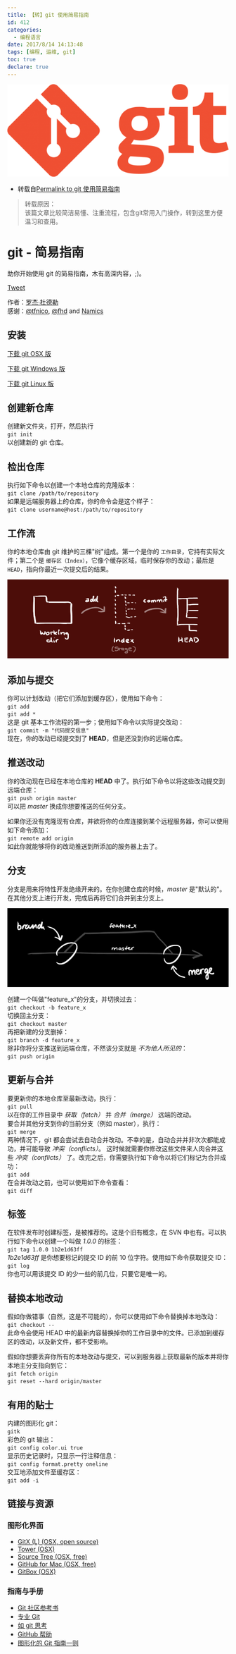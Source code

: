 ```yaml
---
title: 【转】git 使用简易指南
id: 412
categories:
  - 编程语言
date: 2017/8/14 14:13:48     
tags: [编程, 运维, git]
toc: true
declare: true
---
```


![img](/img/xjy/p49000.png)<br/>

+ 转载自[Permalink to git 使用简易指南](http://www.bootcss.com/p/git-guide/)

> 转载原因：<br/>该篇文章比较简洁易懂、注重流程，包含git常用入门操作，转到这里方便温习和查用。

<!--more-->

# git - 简易指南

助你开始使用 git 的简易指南，木有高深内容，;)。

[Tweet][1]

作者：[罗杰·杜德勒][2]   
感谢：[@tfnico][3], [@fhd][4] and [Namics][5] 

## 安装

[下载 git OSX 版][20]

[下载 git Windows 版][21]

[下载 git Linux 版][22]

## 创建新仓库

创建新文件夹，打开，然后执行   
`git init`  
以创建新的 git 仓库。 

## 检出仓库

执行如下命令以创建一个本地仓库的克隆版本：  
`git clone /path/to/repository`   
如果是远端服务器上的仓库，你的命令会是这个样子：  
`git clone username@host:/path/to/repository`

## 工作流

你的本地仓库由 git 维护的三棵"树"组成。第一个是你的 `工作目录`，它持有实际文件；第二个是 `缓存区（Index）`，它像个缓存区域，临时保存你的改动；最后是 `HEAD`，指向你最近一次提交后的结果。 

![img](/img/xjy/p49001.png)

## 添加与提交

你可以计划改动（把它们添加到缓存区），使用如下命令：  
`git add `  
`git add *`  
这是 git 基本工作流程的第一步；使用如下命令以实际提交改动：  
`git commit -m "代码提交信息"`  
现在，你的改动已经提交到了 **HEAD**，但是还没到你的远端仓库。 

## 推送改动

你的改动现在已经在本地仓库的 **HEAD** 中了。执行如下命令以将这些改动提交到远端仓库：  
`git push origin master`  
可以把 _master_ 换成你想要推送的任何分支。   
  
如果你还没有克隆现有仓库，并欲将你的仓库连接到某个远程服务器，你可以使用如下命令添加：  
`git remote add origin `  
如此你就能够将你的改动推送到所添加的服务器上去了。  

## 分支

分支是用来将特性开发绝缘开来的。在你创建仓库的时候，_master_ 是"默认的"。在其他分支上进行开发，完成后再将它们合并到主分支上。 

![img](/img/xjy/p49002.png)

创建一个叫做"feature_x"的分支，并切换过去：  
`git checkout -b feature_x`  
切换回主分支：  
`git checkout master`  
再把新建的分支删掉：  
`git branch -d feature_x`  
除非你将分支推送到远端仓库，不然该分支就是 _不为他人所见的_：  
`git push origin `

## 更新与合并

要更新你的本地仓库至最新改动，执行：  
`git pull`  
以在你的工作目录中 _获取（fetch）_ 并 _合并（merge）_ 远端的改动。  
要合并其他分支到你的当前分支（例如 master），执行：  
`git merge `  
两种情况下，git 都会尝试去自动合并改动。不幸的是，自动合并并非次次都能成功，并可能导致 _冲突（conflicts）_。 这时候就需要你修改这些文件来人肉合并这些 _冲突（conflicts）_ 了。改完之后，你需要执行如下命令以将它们标记为合并成功：  
`git add `  
在合并改动之前，也可以使用如下命令查看：  
`git diff  `

## 标签

在软件发布时创建标签，是被推荐的。这是个旧有概念，在 SVN 中也有。可以执行如下命令以创建一个叫做 _1.0.0_ 的标签：  
`git tag 1.0.0 1b2e1d63ff`  
_1b2e1d63ff_ 是你想要标记的提交 ID 的前 10 位字符。使用如下命令获取提交 ID：  
`git log`  
你也可以用该提交 ID 的少一些的前几位，只要它是唯一的。 

## 替换本地改动

假如你做错事（自然，这是不可能的），你可以使用如下命令替换掉本地改动：  
`git checkout -- `  
此命令会使用 HEAD 中的最新内容替换掉你的工作目录中的文件。已添加到缓存区的改动，以及新文件，都不受影响。 

假如你想要丢弃你所有的本地改动与提交，可以到服务器上获取最新的版本并将你本地主分支指向到它：  
`git fetch origin`  
`git reset --hard origin/master`

## 有用的贴士

内建的图形化 git：  
`gitk`  
彩色的 git 输出：  
`git config color.ui true`  
显示历史记录时，只显示一行注释信息：  
`git config format.pretty oneline`  
交互地添加文件至缓存区：  
`git add -i`

## 链接与资源

### 图形化界面

* [GitX (L) (OSX, open source)][25]
* [Tower (OSX)][26]
* [Source Tree (OSX, free)][27]
* [GitHub for Mac (OSX, free)][28]
* [GitBox (OSX)][29]

### 指南与手册

* [Git 社区参考书][30]
* [专业 Git][31]
* [如 git 思考][32]
* [GitHub 帮助][33]
* [图形化的 Git 指南一则][34]

[1]: https://twitter.com/share
[2]: http://www.twitter.com/rogerdudler
[3]: http://www.twitter.com/tfnico
[4]: http://www.twitter.com/fhd
[5]: http://www.namics.com
[20]: http://code.google.com/p/git-osx-installer/downloads/list?can=3
[21]: http://code.google.com/p/msysgit/downloads/list?can=3
[22]: http://book.git-scm.com/2_installing_git.html
[25]: http://gitx.laullon.com/
[26]: http://www.git-tower.com/
[27]: http://www.sourcetreeapp.com/
[28]: http://mac.github.com/
[29]: https://itunes.apple.com/gb/app/gitbox/id403388357?mt=12
[30]: http://book.git-scm.com/
[31]: http://progit.org/book/
[32]: http://think-like-a-git.net/
[33]: http://help.github.com/
[34]: http://marklodato.github.com/visual-git-guide/index-en.html